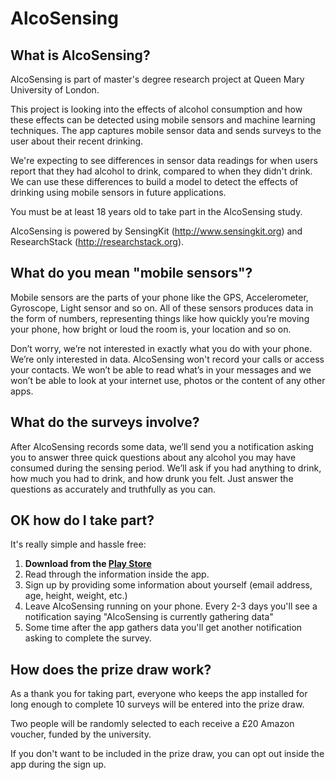 # AlcoSensing

## What is AlcoSensing?

AlcoSensing is part of master's degree research project at Queen Mary University of London.

This project is looking into the effects of alcohol consumption and how these effects can be detected using mobile sensors and machine learning techniques. The app captures mobile sensor data and sends surveys to the user about their recent drinking. 

We're expecting to see differences in sensor data readings for when users report that they had alcohol to drink, compared to when they didn't drink. We can use these differences to build a model to detect the effects of drinking using mobile sensors in future applications.

You must be at least 18 years old to take part in the AlcoSensing study.

AlcoSensing is powered by SensingKit (http://www.sensingkit.org) and ResearchStack (http://researchstack.org).

## What do you mean "mobile sensors"?

Mobile sensors are the parts of your phone like the GPS, Accelerometer, Gyroscope, Light sensor and so on. All of these sensors produces data in the form of numbers, representing things like how quickly you’re moving your phone, how bright or loud the room is, your location and so on. 

Don’t worry, we’re not interested in exactly what you do with your phone. We’re only interested in data. AlcoSensing won't record your calls or access your contacts. We won’t be able to read what’s in your messages and we won’t be able to look at your internet use, photos or the content of any other apps.

## What do the surveys involve?

After AlcoSensing records some data, we’ll send you a notification asking you to answer three quick questions about any alcohol you may have consumed during the sensing period. We’ll ask if you had anything to drink, how much you had to drink, and how drunk you felt. Just answer the questions as accurately and truthfully as you can.

## OK how do I take part?

It's really simple and hassle free:
1. **Download from the [Play Store](https://play.google.com/store/apps/details?id=com.joedarby.alcosensing1)**
2. Read through the information inside the app.
3. Sign up by providing some information about yourself (email address, age, height, weight, etc.)
4. Leave AlcoSensing running on your phone. Every 2-3 days you'll see a notification saying "AlcoSensing is currently gathering data"
5. Some time after the app gathers data you'll get another notification asking to complete the survey.

## How does the prize draw work?

As a thank you for taking part, everyone who keeps the app installed for long enough to complete 10 surveys will be entered into the prize draw.

Two people will be randomly selected to each receive a £20 Amazon voucher, funded by the university.

If you don't want to be included in the prize draw, you can opt out inside the app during the sign up.
